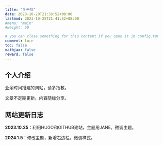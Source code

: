 ```yaml
---
title: "关于我"
date: 2023-10-20T21:38:52+08:00
lastmod: 2023-10-28T21:41:52+08:00
#menu: "main"
#weight: 50

# you can close something for this content if you open it in config.toml.
comment: ture
toc: false
mathjax: false
reward: false
---
```


## 个人介绍 ##


业余时间搭建的网站，请多指教。

文章不定期更新。内容随缘分享。


## 网站更新日志 ##

**2023.10.25**：利用HUGO和GITHUB建站，主题用JANE。微调主题。

**2024.1.5**：修改主题，新增右边栏。微调样式。

